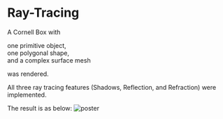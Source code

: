 # Ray-Tracing

A Cornell Box with 

one primitive object,  
one polygonal shape,  
and a complex surface mesh  

was rendered.

All three ray tracing features (Shadows, Reflection, and Refraction) were implemented.

The result is as below:
![poster](./result.png)
